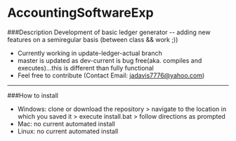 # AccountingSoftwareExp
###Description
Development of basic ledger generator -- adding new features on a semiregular basis (between class &amp;&amp; work ;))
- Currently working in update-ledger-actual branch
- master is updated as dev-current is bug free(aka. compiles and executes)...this is different than fully functional
- Feel free to contribute (Contact Email: jadavis7776@yahoo.com)
------------------------------------------------------------------------------------------------------------------------
###How to install
- Windows: clone or download the repository > navigate to the location in which you saved it > execute install.bat > follow directions as prompted
- Mac: no current automated install
- Linux: no current automated install